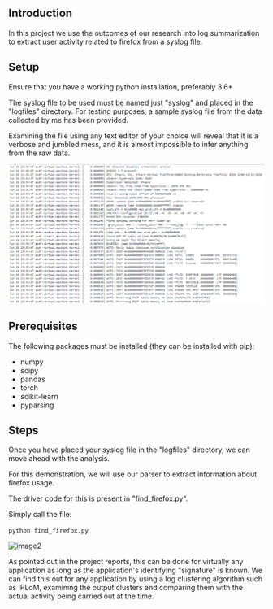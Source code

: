 ## Introduction

In this project we use the outcomes of our research into log summarization to extract user activity related to firefox from a syslog file.

## Setup 

Ensure that you have a working python installation, preferably 3.6+

The syslog file to be used must be named just "syslog" and placed in the "logfiles" directory. For testing purposes, a sample syslog file from the data collected by me has been provided.

Examining the file using any text editor of your choice will reveal that it is a verbose and jumbled mess, and it is almost impossible to infer anything from the raw data.

<img src="./images/1.png" alt="image1" width="800"/>

## Prerequisites

The following packages must be installed (they can be installed with pip):

- numpy
- scipy
- pandas
- torch
- scikit-learn
- pyparsing

## Steps

Once you have placed your syslog file in the "logfiles" directory, we can move ahead with the analysis.

For this demonstration, we will use our parser to extract information about firefox usage.

The driver code for this is present in "find_firefox.py".

Simply call the file:

``` python find_firefox.py ```

<img src="./images/2.png" alt="image2" width="800"/>

As pointed out in the project reports, this can be done for virtually any application as long as the application's identifying "signature" is known. We can find this out for any application by using a log clustering algorithm such as IPLoM, examining the output clusters and comparing them with the actual activity being carried out at the time.
